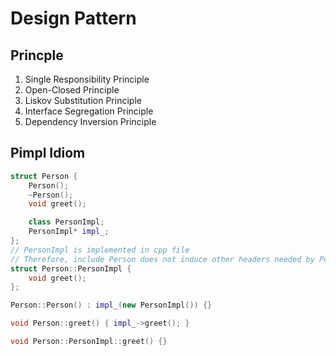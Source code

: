 # Design Pattern

## Princple

1. Single Responsibility Principle
2. Open-Closed Principle
3. Liskov Substitution Principle
4. Interface Segregation Principle
5. Dependency Inversion Principle

## Pimpl Idiom

```cpp
struct Person {
    Person();
    ~Person();
    void greet();

    class PersonImpl;
    PersonImpl* impl_;
};
// PersonImpl is implemented in cpp file
// Therefore, include Person does not induce other headers needed by PersonImpl
struct Person::PersonImpl {
    void greet();
};

Person::Person() : impl_(new PersonImpl()) {}

void Person::greet() { impl_->greet(); }

void Person::PersonImpl::greet() {}
```
